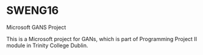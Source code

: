 # SWENG16
Microsoft GANS Project

This is a Microsoft project for GANs, which is part of Programming Project II module in Trinity College Dublin.

